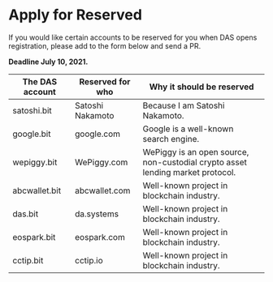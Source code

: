 # Apply for Reserved

If you would like certain accounts to be reserved for you when DAS opens registration, please add to the form below and send a PR. 

**Deadline July 10, 2021.**



| The DAS account | Reserved for who | **Why it should be reserved**                                |
| --------------- | ---------------- | ------------------------------------------------------------ |
| satoshi.bit     | Satoshi Nakamoto | Because I am Satoshi Nakamoto.                               |
| google.bit      | google.com       | Google is a well-known search engine.                        |
| wepiggy.bit     | WePiggy.com      | WePiggy is an open source, non-custodial crypto asset lending market protocol. |
| abcwallet.bit   | abcwallet.com    | Well-known project in blockchain industry.                   |
| das.bit         | da.systems       | Well-known project in blockchain industry.                   |
| eospark.bit     | eospark.com      | Well-known project in blockchain industry.                   |
| cctip.bit       | cctip.io         | Well-known project in blockchain industry.                   |
